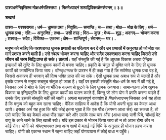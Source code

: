**ग्राश्यधर्मनिवृत्तिश्च मोक्षधर्मरतिस्तथा ।** **मितमेध्यादनं शश्वद्विविक्तक्षेमसेवनम् ॥ ३॥** 

**शब्दार्थ** 

**ग्राश्य—** **परश्परागत** **; धर्म—** **धाॢमक प्रथा** **; निवृत्ति:—** **समाप्ति** **; च—** **तथा** **; मोक्ष—** **मोक्ष के लिए** **; धर्म—** **धाॢमक प्रथा** **;** **रति:—** **अनुरक्ति** **; तथा—** **उसी तरह** **; मित—** **कुछ** **; मेध्य—** **शुद्ध** **; अदनम्—** **भोजन करना** **; शश्वत्—** **सदैव** **; विविक्त—** **एकान्त** **; क्षेम—** **शान्तिपूर्ण** **; सेवनम्—** **घर।** **.** 

**मनुष्य को चाहिए कि परश्परागत धाॢमक प्रथाओं का परित्याग कर दे और उन** **प्रथाओं में अनुरक्त हो जो मोक्ष का मार्ग प्रशस्त करने वाली हैं। उसे स्वल्प भोजन करना** **चाहिए और सदैव एकान्तवास करना चाहिए जिससे उसे जीवन की चरम सिद्धि प्राप्त हो** **सके।** **तात्पर्य :** यहाँ संस्तुति की गई है कि आॢथक विकास अथवा ऐन्द्रिक इच्छाओं की तुष्टि के लिए धाॢमक कार्यों से बचना चाहिए। प्रकृति के चंगुल से मुक्ति पाने के लिए ही धाॢमक कार्यों को कार्यान्वित किया जाय। *श्रीमद्भागवत* के प्रारश्भ में ही कहा गया है कि सर्वश्रेष्ठ धाॢमक प्रथा वह है, जिससे अकारण ही भगवान् की दिव्य भक्ति प्राप्त की जा सके। ऐसी धाॢमक प्रथा अबाध रूप से चलती है और इसके पालन से मनुष्य सचमुच संतुष्ट हो जाता है। यहाँ पर इसकी संस्तुति मोक्ष-धर्म के रूप में की गई है, जिसका अर्थ है मोक्ष के लिए या भौतिक कल्मष से छूटने के लिए धाॢमक अवयास। सामान्यतया लोग आॢथक विकास या इन्द्रियतृप्ति के लिए धाॢमक कार्यों का पालन करते हैं, किन्तु जो लोग योग में प्रगति करना चाहते हैं उनके लिए इसकी संस्तुति नहीं की जाती। अगला महत्त्वपूर्ण वाक्यांश है *मितमेध्यादनम्* जिसका अर्थ यह होता है कि मनुष्य को बहुत कम खाना चाहिए। वैदिक साहित्य में आदेश है कि योगी अपनी भूख का केवल आधा खाये। इसका अर्थ यह हुआ कि यदि कोई इतना भूखा है कि एक पौंड (लगभग आधा सेर) खा सकता है, तो उसे चाहिए कि वह केवल आधा पौंड ग्रहण करे और उसके साथ चार औंस (आधा पाव) पानी पिये, चौथाई पेट वायु के आने जाने के लिए खाली रखे। यदि इस प्रकार से भोजन किया जाय तो न तो अपच होगा और न कोई रोग। योगी को *श्रीमद्भागवत* तथा अन्य शाषों में बताई गई विधि के अनुसार ही भोजन ग्रहण करना चाहिए। योगी को एकान्त स्थान में रहना चाहिए जहाँ योगावयास में कोई बाधा न पहुँचे।  
